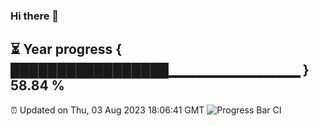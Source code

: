 ### Hi there 👋
⏳ Year progress { █████████████████▁▁▁▁▁▁▁▁▁▁▁▁▁ } 58.84 %
---
⏰ Updated on Thu, 03 Aug 2023 18:06:41 GMT
![Progress Bar CI](https://github.com/Moyi321/Moyi321/workflows/Progress%20Bar%20CI/badge.svg)
